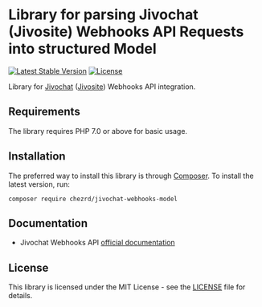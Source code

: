 # Library for parsing Jivochat (Jivosite) Webhooks API Requests into structured Model

[![Latest Stable Version](https://poser.pugx.org/chezrd/jivochat-webhooks-model/v/stable)](https://packagist.org/packages/chezrd/jivochat-webhooks-model)
[![License](https://poser.pugx.org/chezrd/jivochat-webhooks-model/license)](https://packagist.org/packages/chezrd/jivochat-webhooks-model)

Library for [Jivochat](https://www.jivochat.com) ([Jivosite](https://www.jivosite.ru)) Webhooks API integration.

## Requirements

The library requires PHP 7.0 or above for basic usage.

## Installation

The preferred way to install this library is through [Composer](http://getcomposer.org/download/). To install the latest version, run:

```
composer require chezrd/jivochat-webhooks-model
```

## Documentation

* Jivochat Webhooks API [official documentation](https://www.jivochat.com/api/#webhooks)

## License

This library is licensed under the MIT License - see the [LICENSE](LICENSE) file for details.